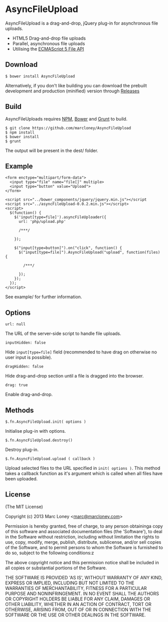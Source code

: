 # AsyncFileUpload

AsyncFileUpload is a drag-and-drop, jQuery plug-in for asynchronous file uploads.

  - HTML5 Drag-and-drop file uploads
  - Parallel, asynchronous file uploads
  - Utilising the [ECMAScript 5 File API](https://developer.mozilla.org/en-US/docs/Web/API/File)
  
## Download

    $ bower install AsyncFileUpload

Alternatively, if you don't like building you can download the prebuilt development and production (minified) version through [Releases](https://github.com/marcloney/AsyncFileUpload/releases)

## Build

AsyncFileUploads requires [NPM](http://npmjs.org), [Bower](http://bower.io) and [Grunt](http://gruntjs.com) to build.

    $ git clone https://github.com/marcloney/AsyncFileUpload
    $ npm install
    $ bower install
    $ grunt

The output will be present in the dest/ folder.

## Example

    <form enctype="multipart/form-data">
      <input type="file" name="file[]" multiple>
      <input type="button" value="Upload">
    </form>

    <script src="../bower_components/jquery/jquery.min.js"></script
    <script src="../asyncFileUpload-0.0.2.min.js"></script>
    <script>
      $(function() {
        $('input[type=file]').asyncFileUploader({
          url: 'php/upload.php'

          /***/

        });  
        
        $("input[type=button]").on("click", function() {
          $("input[type=file]").AsyncFileUpload("upload", function(files) {

            /***/

          });
        });
      });
    </script>

See example/ for further information.

## Options

`url: null`

The URL of the server-side script to handle file uploads.

`inputHidden: false`

Hide `input[type=file]` field (recommended to have drag on otherwise no user input is possible).

`dragHidden: false`

Hide drag-and-drop section until a file is dragged into the browser.

`drag: true`

Enable drag-and-drop.

## Methods

`$.fn.AsyncFileUpload.init( options )`

Initialise plug-in with options.

`$.fn.AsyncFileUpload.destroy()`

Destroy plug-in.

`$.fn.AsyncFileUpload.upload ( callback )`

Upload selected files to the URL specified in `init( options )`. This method takes a callback function as it's argument which is called when all files have been uploaded.

## License
(The MIT License)

Copyright (c) 2013 Marc Loney &lt;marc@marcloney.com&gt;

Permission is hereby granted, free of charge, to any person obtaininga copy of 
this software and associated documentation files (the 'Software'), to deal in 
the Software without restriction, including without limitation the rights to 
use, copy, modify, merge, publish, distribute, sublicense, and/or sell copies of 
the Software, and to permit persons to whom the Software is furnished to do so, 
subject to the following conditions:z

The above copyright notice and this permission notice shall be included in all 
copies or substantial portions of the Software.

THE SOFTWARE IS PROVIDED 'AS IS', WITHOUT WARRANTY OF ANY KIND, EXPRESS OR 
IMPLIED, INCLUDING BUT NOT LIMITED TO THE WARRANTIES OF MERCHANTABILITY, FITNESS 
FOR A PARTICULAR PURPOSE AND NONINFRINGEMENT. IN NO EVENT SHALL THE AUTHORS OR 
COPYRIGHT HOLDERS BE LIABLE FOR ANY CLAIM, DAMAGES OR OTHER LIABILITY, WHETHER 
IN AN ACTION OF CONTRACT, TORT OR OTHERWISE, ARISING FROM, OUT OF OR IN 
CONNECTION WITH THE SOFTWARE OR THE USE OR OTHER DEALINGS IN THE SOFTWARE.

